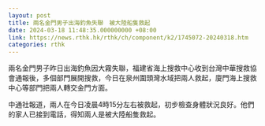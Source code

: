 ```yaml
---
layout: post
title: 兩名金門男子出海釣魚失聯　被大陸船隻救起
date: 2024-03-18 11:48:35.000000000 +08:00
link: https://news.rthk.hk/rthk/ch/component/k2/1745072-20240318.htm
categories: rthk
---
```


兩名金門男子昨日出海釣魚因大霧失聯，福建省海上搜救中心收到台灣中華搜救協會通報後，多個部門展開搜救，今日在泉州圍頭灣水域把兩人救起，廈門海上搜救中心等部門把兩人轉交金門方面。

中通社報道，兩人在今日凌晨4時15分左右被救起，初步檢查身體狀況良好。他們的家人已接到電話，得知兩人是被大陸船隻救起。
